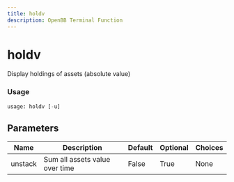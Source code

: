 ```yaml
---
title: holdv
description: OpenBB Terminal Function
---
```


# holdv

Display holdings of assets (absolute value)

### Usage 
```python
usage: holdv [-u]
```

## Parameters

| Name | Description | Default | Optional | Choices |
| ---- | ----------- | ------- | -------- | ------- |
| unstack | Sum all assets value over time | False | True | None |


